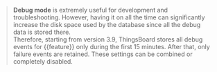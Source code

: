 > **Debug mode** is extremely useful for development and troubleshooting. 
However, having it on all the time can significantly increase the disk space used by the database since all the debug data is stored there.
<br>Therefore, starting from version 3.9, ThingsBoard stores all debug events for {{feature}} only during the first 15 minutes. After that, only failure events are retained. 
These settings can be combined or completely disabled.
